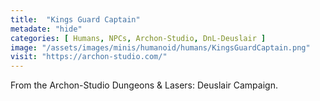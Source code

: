 ```yaml
---
title:  "Kings Guard Captain"
metadate: "hide"
categories: [ Humans, NPCs, Archon-Studio, DnL-Deuslair ]
image: "/assets/images/minis/humanoid/humans/KingsGuardCaptain.png"
visit: "https://archon-studio.com/"
---
```

From the Archon-Studio Dungeons & Lasers: Deuslair Campaign.